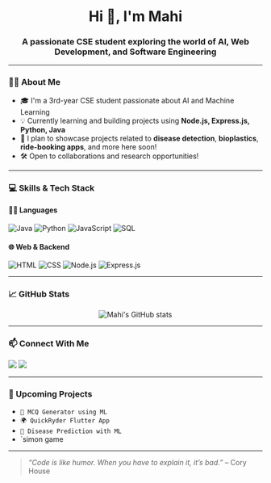 <h1 align="center">Hi 👋, I'm Mahi</h1>
<h3 align="center">A passionate CSE student exploring the world of AI, Web Development, and Software Engineering</h3>

---

### 🧑‍💻 About Me
- 🎓 I'm a 3rd-year CSE student passionate about AI and Machine Learning  
- 💡 Currently learning and building projects using **Node.js, Express.js, Python, Java**
- 🚀 I plan to showcase projects related to **disease detection**, **bioplastics**, **ride-booking apps**, and more here soon!
- 🛠️ Open to collaborations and research opportunities!

---

### 💻 Skills & Tech Stack
#### 👨‍💻 Languages
![Java](https://img.shields.io/badge/Java-ED8B00?style=for-the-badge&logo=java&logoColor=white)
![Python](https://img.shields.io/badge/Python-3776AB?style=for-the-badge&logo=python&logoColor=white)
![JavaScript](https://img.shields.io/badge/JavaScript-F7DF1E?style=for-the-badge&logo=javascript&logoColor=black)
![SQL](https://img.shields.io/badge/SQL-4479A1?style=for-the-badge&logo=postgresql&logoColor=white)

#### 🌐 Web & Backend
![HTML](https://img.shields.io/badge/HTML5-E34F26?style=for-the-badge&logo=html5&logoColor=white)
![CSS](https://img.shields.io/badge/CSS3-1572B6?style=for-the-badge&logo=css3&logoColor=white)
![Node.js](https://img.shields.io/badge/Node.js-339933?style=for-the-badge&logo=nodedotjs&logoColor=white)
![Express.js](https://img.shields.io/badge/Express.js-000000?style=for-the-badge&logo=express&logoColor=white)

---

### 📈 GitHub Stats
<p align="center">
  <img src="https://github-readme-stats.vercel.app/api?username=mahiYourUsernameHere&show_icons=true&theme=tokyonight" alt="Mahi's GitHub stats" />
</p>

---

### 📫 Connect With Me
<p align="left">
  <a href="mailto:mahidharmaddasani@gmail.com"><img src="https://img.shields.io/badge/Email-D14836?style=for-the-badge&logo=gmail&logoColor=white" /></a>
  <a href="https://www.linkedin.com/in/mahidhar-maddasani-9b5088356/"><img src="https://img.shields.io/badge/LinkedIn-blue?style=for-the-badge&logo=linkedin&logoColor=white" /></a>
</p>

---

### 🌱 Upcoming Projects
- `🔬 MCQ Generator using ML`
- `🌍 QuickRyder Flutter App`
- `🧪 Disease Prediction with ML`
- `simon game

---

> _“Code is like humor. When you have to explain it, it’s bad.”_ – Cory House
